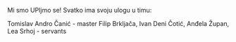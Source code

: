 Mi smo UPIjmo se! Svatko ima svoju ulogu u timu:

Tomislav Andro Čanić - master
Filip Brkljača, Ivan Deni Čotić, Anđela Župan, Lea Srhoj - servants
